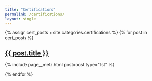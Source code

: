 ```yaml
---
title: "Certifications"
permalink: /certifications/
layout: single
---
```


{% assign cert_posts = site.categories.certifications %}
{% for post in cert_posts %}

  <div class="list__item">
    <article class="archive__item" itemscope itemtype="https://schema.org/CreativeWork">
      <h2 class="archive__item-title no_toc" itemprop="headline">
        <a href="{{ post.url | relative_url }}">{{ post.title }}</a>
      </h2>
      {% include page__meta.html post=post type="list" %}
    </article>
  </div>

{% endfor %}
